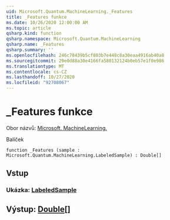 ```yaml
---
uid: Microsoft.Quantum.MachineLearning._Features
title: _Features funkce
ms.date: 10/26/2020 12:00:00 AM
ms.topic: article
qsharp.kind: function
qsharp.namespace: Microsoft.Quantum.MachineLearning
qsharp.name: _Features
qsharp.summary: ''
ms.openlocfilehash: 246c78439b5cf803b7e448c8a30eaa4916ab40a8
ms.sourcegitcommit: 29e0d88a30e4166fa580132124b0eb57e1f0e986
ms.translationtype: MT
ms.contentlocale: cs-CZ
ms.lasthandoff: 10/27/2020
ms.locfileid: "92708067"
---
```

# <a name="_features-function"></a>_Features funkce

Obor názvů: [Microsoft. MachineLearning.](xref:Microsoft.Quantum.MachineLearning)

Balíček [](https://nuget.org/packages/)




```qsharp
function _Features (sample : Microsoft.Quantum.MachineLearning.LabeledSample) : Double[]
```


## <a name="input"></a>Vstup

### <a name="sample--labeledsample"></a>Ukázka: [LabeledSample](xref:Microsoft.Quantum.MachineLearning.LabeledSample)





## <a name="output--double"></a>Výstup: [Double](xref:microsoft.quantum.lang-ref.double)[]

